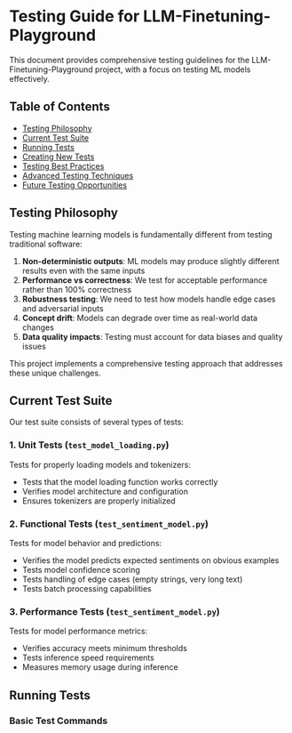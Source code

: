 # Testing Guide for LLM-Finetuning-Playground

This document provides comprehensive testing guidelines for the LLM-Finetuning-Playground project, with a focus on testing ML models effectively.

## Table of Contents

- [Testing Philosophy](#testing-philosophy)
- [Current Test Suite](#current-test-suite)
- [Running Tests](#running-tests)
- [Creating New Tests](#creating-new-tests)
- [Testing Best Practices](#testing-best-practices)
- [Advanced Testing Techniques](#advanced-testing-techniques)
- [Future Testing Opportunities](#future-testing-opportunities)

## Testing Philosophy

Testing machine learning models is fundamentally different from testing traditional software:

1. **Non-deterministic outputs**: ML models may produce slightly different results even with the same inputs
2. **Performance vs correctness**: We test for acceptable performance rather than 100% correctness
3. **Robustness testing**: We need to test how models handle edge cases and adversarial inputs
4. **Concept drift**: Models can degrade over time as real-world data changes
5. **Data quality impacts**: Testing must account for data biases and quality issues

This project implements a comprehensive testing approach that addresses these unique challenges.

## Current Test Suite

Our test suite consists of several types of tests:

### 1. Unit Tests (`test_model_loading.py`)

Tests for properly loading models and tokenizers:
- Tests that the model loading function works correctly
- Verifies model architecture and configuration
- Ensures tokenizers are properly initialized

### 2. Functional Tests (`test_sentiment_model.py`)

Tests for model behavior and predictions:
- Verifies the model predicts expected sentiments on obvious examples
- Tests model confidence scoring
- Tests handling of edge cases (empty strings, very long text)
- Tests batch processing capabilities

### 3. Performance Tests (`test_sentiment_model.py`)

Tests for model performance metrics:
- Verifies accuracy meets minimum thresholds
- Tests inference speed requirements
- Measures memory usage during inference

## Running Tests

### Basic Test Commands

